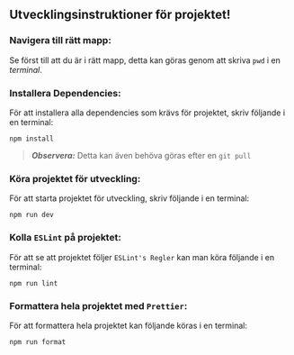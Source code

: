 ## Utvecklingsinstruktioner för projektet!

### Navigera till rätt mapp:

Se först till att du är i rätt mapp, detta kan göras genom att skriva `pwd` i en _terminal_.

### Installera Dependencies:

För att installera alla dependencies som krävs för projektet, skriv följande i en terminal:
<br>

```
npm install
```

> **_Observera:_** Detta kan även behöva göras efter en `git pull`

### Köra projektet för utveckling:

För att starta projektet för utveckling, skriv följande i en terminal:

```
npm run dev
```

### Kolla `ESLint` på projektet:

För att se att projektet följer `ESLint's Regler` kan man köra följande i en terminal:

```
npm run lint
```

### Formattera hela projektet med `Prettier`:

För att formattera hela projektet kan följande köras i en terminal:

```
npm run format
```
